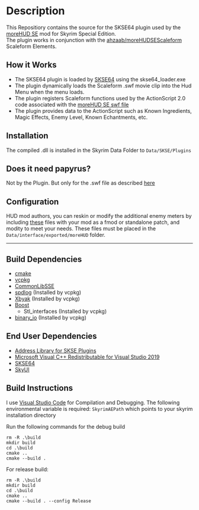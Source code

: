 
# Description

This Repositiory contains the source for the SKSE64 plugin used by the [moreHUD SE](https://www.nexusmods.com/skyrimspecialedition/mods/12688) mod for Skyrim Special Edition.  
The plugin works in conjunction with the [ahzaab/moreHUDSEScaleform](https://github.com/ahzaab/moreHUDSEScaleform) Scaleform Elements.  

## How it Works

* The SKSE64 plugin is loaded by [SKSE64](http://skse.silverlock.org/) using the skse64_loader.exe
* The plugin dynamically loads the Scaleform .swf movie clip into the Hud Menu when the menu loads.
* The plugin registers Scaleform functions used by the ActionScript 2.0 code associated with the [moreHUD SE swf file](https://github.com/ahzaab/moreHUDSEScaleform) 
* The plugin provides data to the ActionScript such as Known Ingredients, Magic Effects, Enemy Level, Known Echantments, etc.

## Installation
The compiled .dll is installed in the Skyrim Data Folder to `Data/SKSE/Plugins`

## Does it need papyrus?
Not by the Plugin. But only for the .swf file as described [here](https://github.com/ahzaab/moreHUDSEScaleform) 

## Configuration
HUD mod authors, you can reskin or modify the additional enemy meters by including [these](https://github.com/ahzaab/moreHUDSE/tree/master/dist/Data/Interface/exported/moreHUD) files with your mod as a fmod or standalone patch, and modity to meet your needs.  These files must be placed in the `Data/interface/exported/moreHUD` folder.

---

## Build Dependencies
* [cmake](https://cmake.org)
* [vcpkg](https://github.com/microsoft/vcpkg)
* [CommonLibSSE](https://github.com/Ryan-rsm-McKenzie/CommonLibSSE)
* [spdlog](https://github.com/gabime/spdlog) (Installed by vcpkg)
* [Xbyak](https://github.com/herumi/xbyak) (Installed by vcpkg)
* [Boost](https://www.boost.org/)
	* Stl_interfaces  (Installed by vcpkg)
* [binary_io](https://github.com/Ryan-rsm-McKenzie/binary_io) (Installed by vcpkg)


## End User Dependencies
* [Address Library for SKSE Plugins](https://www.nexusmods.com/skyrimspecialedition/mods/32444)
* [Microsoft Visual C++ Redistributable for Visual Studio 2019](https://support.microsoft.com/en-us/help/2977003/the-latest-supported-visual-c-downloads)
* [SKSE64](https://skse.silverlock.org/)
* [SkyUI](https://www.nexusmods.com/skyrimspecialedition/mods/12604)


## Build Instructions
I use [Visual Studio Code](https://code.visualstudio.com/) for Compilation and Debugging.
The following environmental variable is required: `SkyrimAEPath` which points to your skyrim installation directory

Run the following commands for the debug build
```
rm -R .\build
mkdir build
cd .\build
cmake ..
cmake --build .
```

For release build:
```
rm -R .\build
mkdir build
cd .\build
cmake ..
cmake --build . --config Release
```
